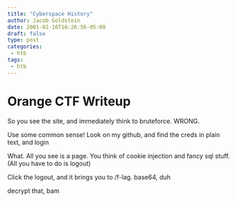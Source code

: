 ```yaml
---
title: "Cyberspace History"
author: Jacob Goldstein
date: 2001-02-16T16:26:56-05:00
draft: false
type: post
categories:
 - htb
tags:
 - htb
---
```



# Orange CTF Writeup

So you see the site, and immediately think to bruteforce. WRONG.

Use some common sense! Look on my github, and find the creds in plain text, and login

What. All you see is a page. You think of cookie injection and fancy sql stuff. (All you have to do is logout)

Click the logout, and it brings you to /f-lag. base64, duh

decrypt that, bam
